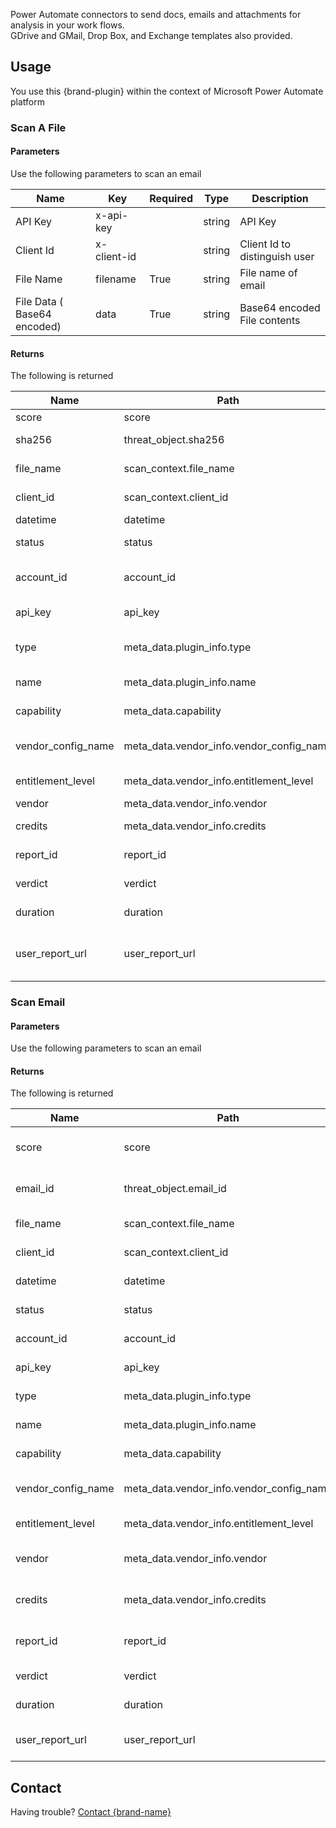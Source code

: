 Power Automate connectors to send docs, emails and attachments for analysis in your work flows.  
GDrive and GMail, Drop Box, and Exchange templates also provided.


## Usage
You use this {brand-plugin} within the context of Microsoft Power Automate platform

### Scan A File

#### Parameters
Use the following parameters to scan an email

|Name|Key|Required|Type|Description|
|--- |--- |--- |--- |--- |
|API Key|x-api-key||string| API Key|
|Client Id|x-client-id||string|Client Id to distinguish user|
|File Name|filename|True|string|File name of email|
|File Data ( Base64 encoded)|data|True|string|Base64 encoded File contents|

#### Returns
The following is returned 

|Name|Path|Type|Description|
|--- |--- |--- |--- |
|score|score|integer|score|
|sha256|threat_object.sha256|string|sha256 of file content|
|file_name|scan_context.file_name|string|scanned file name|
|client_id|scan_context.client_id|string|client Id of caller.|
|datetime|datetime|float|Time of scan|
|status|status|string|status of scan|
|account_id|account_id|string|account id of the user scanned|
|api_key|api_key|string|api key of caller|
|type|meta_data.plugin_info.type|string|type of the plugin calling secplugs|
|name|meta_data.plugin_info.name|string|name of the plugin|
|capability|meta_data.capability|string|capability of scan|
|vendor_config_name|meta_data.vendor_info.vendor_config_name|string|vendor configuration name|
|entitlement_level|meta_data.vendor_info.entitlement_level|string|entitlement level of file|
|vendor|meta_data.vendor_info.vendor|string|vendor name|
|credits|meta_data.vendor_info.credits|integer|credits of the user|
|report_id|report_id|string|report id of result|
|verdict|verdict|string|verdict of scan|
|duration|duration|float|duration taken in scan|
|user_report_url|user_report_url|string|user report url can be opened from browser.|


### Scan Email

#### Parameters

Use the following parameters to scan an email

#### Returns

The following is returned 

|Name|Path|Type|Description|
|--- |--- |--- |--- |
|score|score|integer|score of email scanned|
|email_id|threat_object.email_id|string|email id of email sender.|
|file_name|scan_context.file_name|string|email file name|
|client_id|scan_context.client_id|string|client id of caller|
|datetime|datetime|float|datetime of scan|
|status|status|string|status fo scan|
|account_id|account_id|string|account id of user|
|api_key|api_key|string|api key of user|
|type|meta_data.plugin_info.type|string|type of plugin|
|name|meta_data.plugin_info.name|string|name of plugin|
|capability|meta_data.capability|string|capability of email scan|
|vendor_config_name|meta_data.vendor_info.vendor_config_name|string|vendor configuration name|
|entitlement_level|meta_data.vendor_info.entitlement_level|string|entitlement level of email|
|vendor|meta_data.vendor_info.vendor|string|vendor of the email scan|
|credits|meta_data.vendor_info.credits|integer|credits left for user account|
|report_id|report_id|string|reportid of email scan result|
|verdict|verdict|string|verdict of email scan|
|duration|duration|float|time taken in email scan|
|user_report_url|user_report_url|string|user report url of email scan|


## Contact
Having trouble? [Contact {brand-name} ](https://{brand-root-domain}/contacts)
